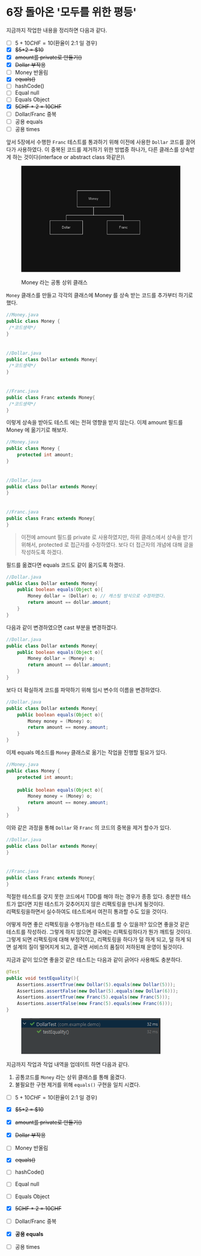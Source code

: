 # 6장 돌아온 '모두를 위한 평등'

지금까지 작업한 내용을 정리하면 다음과 같다.

* [ ] $5 + 10CHF = 10$(환율이 2:1  일 경우)
* [x] ~~$5\*2 = $10~~
* [x] ~~amount를 private로 만들기()~~
* [x] ~~Dollar 부작용~~
* [ ] Money 반올림
* [x] ~~equals()~~
* [ ] hashCode()
* [ ] Equal null
* [ ] Equals Object&#x20;
* [x] ~~5CHF \* 2 = 10CHF~~
* [ ] Dollar/Franc 중복
* [ ] 공용 equals
* [ ] 공용 times

앞서 5장에서 수행한 `Franc` 테스트를 통과하기 위해 이전에 사용한 `Dollar` 코드를 끌어다가 사용하였다. 이 중복된 코드를 제거하기 위한 방법중 하나가, 다른 클래스를 상속받게 하는 것이다(interface or abstract class 와같은)\


<div align="left">

<figure><img src="../../../.gitbook/assets/image (10).png" alt=""><figcaption><p>Money 라는 공통 상위 클래스</p></figcaption></figure>

</div>

`Money` 클래스를 만들고 각각의 클래스에 Money 를 상속 받는 코드를 추가부터 하기로 했다.

```java
//Money.java
public class Money {
 /*코드생략*/
}


//Dollar.java
public class Dollar extends Money{
 /*코드생략*/
}


//Franc.java
public class Franc extends Money{
 /*코드생략*/
}

```

이렇게 상속을 받아도 테스트 에는 전혀 영향을 받지 않는다. 이제 amount 필드를 Money 에 옮기기로 해보자.

```java
//Money.java
public class Money {
    protected int amount; 
}


//Dollar.java
public class Dollar extends Money{
}


//Franc.java
public class Franc extends Money{
}
```

> 이전에 amount 필드를 private 로 사용하였지만, 하위  클래스에서 상속을 받기 위해서, protected 로 접근자를 수정하였다. 보다 더 접근자의 개념에 대해 글을 작성하도록 하겠다.

필드를 옮겼다면 equals 코드도 같이 옮기도록 하겠다.

```java
//Dollar.java
public class Dollar extends Money{
    public boolean equals(Object o){
        Money dollar = (Dollar) o; // 캐스팅 방식으로 수정하였다.
        return amount == dollar.amount;
    }
}
```

다음과 같이 변경하였으면 cast 부분을 변경하겠다.

```java
//Dollar.java
public class Dollar extends Money{
    public boolean equals(Object o){
        Money dollar = (Money) o;
        return amount == dollar.amount;
    }
}
```

보다 더 확실하게 코드를 파악하기 위해 임시 변수의 이름을 변경하였다.

```java
//Dollar.java
public class Dollar extends Money{
    public boolean equals(Object o){
        Money money = (Money) o; 
        return amount == money.amount;
    }
}
```

이제 equals 메소드를 `Money` 클래스로 옮기는 작업을 진행할 필요가 있다.

```java
//Money.java
public class Money {
    protected int amount;

    public boolean equals(Object o){
        Money money = (Money) o; 
        return amount == money.amount;
    }
}
```

이와 같은 과정을 통해 `Dollar` 와 `Franc` 의 코드의  중복을 제거 할수가 있다.

```java
//Dollar.java
public class Dollar extends Money{
}


//Franc.java
public class Franc extends Money{
}
```

적절한 테스트를 갖지 못한 코드에서 TDD를 해야 하는 경우가 종종 있다. 충분한 테스트가 없다면 지원 테스트가 갖추어지지 않은 리팩토링을 만나게 될것이다.\
리팩토링을하면서 실수하여도 테스트에서 여전히 통과할 수도 있을 것이다.&#x20;

어떻게 하면 좋은 리팩토링을 수행가능한 테스트를 할 수 있을까? 있으면 좋을것 같은 테스트를 작성하라. 그렇게 하지 않으면 결국에는 리팩토링하다가 뭔가 깨트릴 것이다. 그렇게 되면 리팩토링에 대해 부정적이고, 리팩토링을 하다가 덜 하게 되고, 덜 하게 되면 설계의 질이 떨어지게 되고, 결국엔 서비스의 품질이 저하된채 운영이 될것이다.&#x20;

지금과 같이 있으면 좋을것 같은 테스트는 다음과 같이 긁어다 사용해도 충분하다.

```java
@Test
public void testEquality(){
    Assertions.assertTrue(new Dollar(5).equals(new Dollar(5)));
    Assertions.assertFalse(new Dollar(5).equals(new Dollar(6)));
    Assertions.assertTrue(new Franc(5).equals(new Franc(5)));
    Assertions.assertFalse(new Franc(5).equals(new Franc(6)));
}
```

<div align="left">

<figure><img src="../../../.gitbook/assets/image (11).png" alt=""><figcaption></figcaption></figure>

</div>

지금까지 작업과 작업 내역을 업데이트 하면 다음과 같다.

1. 공통코드를 `Money` 라는 상위 클래스를 통해 옮겼다.
2. 불필요한 구현 제거를 위해 `equals()` 구현을 일치 시켰다.

* [ ] $5 + 10CHF = 10$(환율이 2:1  일 경우)
* [x] ~~$5\*2 = $10~~
* [x] ~~amount를 private로 만들기()~~
* [x] ~~Dollar 부작용~~
* [ ] Money 반올림
* [x] ~~equals()~~
* [ ] hashCode()
* [ ] Equal null
* [ ] Equals Object&#x20;
* [x] ~~5CHF \* 2 = 10CHF~~
* [ ] Dollar/Franc 중복
* [x] **공용 equals**
* [ ] 공용 times

